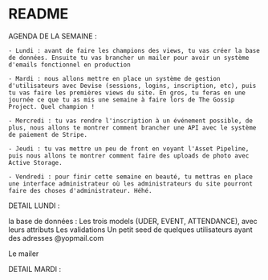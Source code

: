 # README

AGENDA DE LA SEMAINE :

    - Lundi : avant de faire les champions des views, tu vas créer la base de données. Ensuite tu vas brancher un mailer pour avoir un système d'emails fonctionnel en production

    - Mardi : nous allons mettre en place un système de gestion d'utilisateurs avec Devise (sessions, logins, inscription, etc), puis tu vas faire les premières views du site. En gros, tu feras en une journée ce que tu as mis une semaine à faire lors de The Gossip Project. Quel champion !

    - Mercredi : tu vas rendre l'inscription à un événement possible, de plus, nous allons te montrer comment brancher une API avec le système de paiement de Stripe.

    - Jeudi : tu vas mettre un peu de front en voyant l'Asset Pipeline, puis nous allons te montrer comment faire des uploads de photo avec Active Storage.

    - Vendredi : pour finir cette semaine en beauté, tu mettras en place une interface administrateur où les administrateurs du site pourront faire des choses d'administrateur. Héhé.



DETAIL LUNDI :

la base de données :
    Les trois models (UDER, EVENT, ATTENDANCE), avec leurs attributs
    Les validations
    Un petit seed de quelques utilisateurs ayant des adresses @yopmail.com

Le mailer


DETAIL MARDI :
